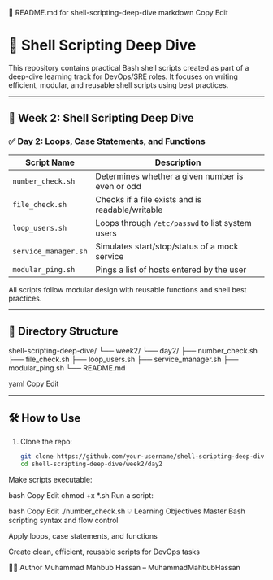 📘 README.md for shell-scripting-deep-dive
markdown
Copy
Edit
# 🐚 Shell Scripting Deep Dive

This repository contains practical Bash shell scripts created as part of a deep-dive learning track for DevOps/SRE roles. It focuses on writing efficient, modular, and reusable shell scripts using best practices.

---

## 📅 Week 2: Shell Scripting Deep Dive

### ✅ Day 2: Loops, Case Statements, and Functions

| Script Name         | Description                                      |
|---------------------|--------------------------------------------------|
| `number_check.sh`   | Determines whether a given number is even or odd |
| `file_check.sh`     | Checks if a file exists and is readable/writable |
| `loop_users.sh`     | Loops through `/etc/passwd` to list system users |
| `service_manager.sh`| Simulates start/stop/status of a mock service    |
| `modular_ping.sh`   | Pings a list of hosts entered by the user        |

All scripts follow modular design with reusable functions and shell best practices.

---

## 📂 Directory Structure

shell-scripting-deep-dive/
└── week2/
└── day2/
├── number_check.sh
├── file_check.sh
├── loop_users.sh
├── service_manager.sh
├── modular_ping.sh
└── README.md

yaml
Copy
Edit

---

## 🛠️ How to Use

1. Clone the repo:
   ```bash
   git clone https://github.com/your-username/shell-scripting-deep-dive.git
   cd shell-scripting-deep-dive/week2/day2
Make scripts executable:

bash
Copy
Edit
chmod +x *.sh
Run a script:

bash
Copy
Edit
./number_check.sh
💡 Learning Objectives
Master Bash scripting syntax and flow control

Apply loops, case statements, and functions

Create clean, efficient, reusable scripts for DevOps tasks

🧑‍💻 Author
Muhammad Mahbub Hassan – MuhammadMahbubHassan
